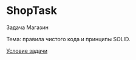 # ShopTask
Задача Магазин

Тема: правила чистого кода и принципы SOLID.

[Условие задачи](https://github.com/netology-code/jd-homeworks/blob/master/solid/task1/README.md)
